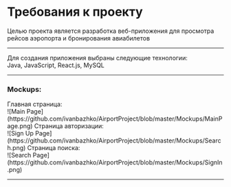 # Требования к проекту
Целью проекта является разработка веб-приложения для просмотра рейсов аэропорта и бронирования авиабилетов<br>
<hr>
Для создания приложения выбраны следующие технологии:<br>
Java, JavaScript, React.js, MySQL<br>
<hr>
<h3>Mockups:</h3>
Главная страница:<br>
![Main Page](https://github.com/ivanbazhko/AirportProject/blob/master/Mockups/MainPage.png)
Страница авторизации:<br>
![Sign Up Page](https://github.com/ivanbazhko/AirportProject/blob/master/Mockups/Search.png)
Страница поиска:<br>
![Search Page](https://github.com/ivanbazhko/AirportProject/blob/master/Mockups/SignIn.png)
<hr>
